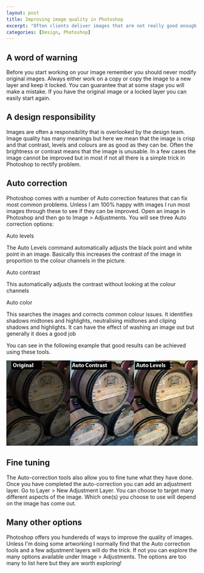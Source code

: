 ```yaml
--- 
layout: post
title: Improving image quality in Photoshop
excerpt: "Often clients deliver images that are not really good enough for use on the web. Photoshop comes with some less well known features that can improve image quality drastically in a couple of clicks. "
categories: [Design, Photoshop]
---
```

## A word of warning

Before you start working on your image remember you should never modify original images. Always either work on a copy or copy the image to a new layer and keep it locked. You can guarantee that at some stage you will make a mistake. If you have the original image or a locked layer you can easily start again. 

## A design responsibility

Images are often a responsibility that is overlooked by the design team. Image quality has many meanings but here we mean that the image is crisp and that contrast, levels and colours are as good as they can be. Often the brightness or contrast means that the image is unusable. In a few cases the image cannot be improved but in most if not all there is a simple trick in Photoshop to rectify problem.

## Auto correction

Photoshop comes with a number of Auto correction features that can fix most common problems. Unless I am 100% happy with images I run most images through these to see if they can be improved. Open an image in Photoshop and then go to Image > Adjustments. You will see three Auto correction options:

Auto levels

The Auto Levels command automatically adjusts the black point and white point in an image. Basically this increases the contrast of the image in proportion to the colour channels in the picture.

Auto contrast

This automatically adjusts the contrast without looking at the colour channels

Auto color

This searches the images and corrects common colour issues. It identifies shadows midtones and highlights, neutralising midtones and cliping shadows and highlights. It can have the effect of washing an image out but generally it does a good job

You can see in the following example that good results can be achieved using these tools.

![Auto Correct tools in Photoshop][1] 
## Fine tuning

The Auto-correction tools also allow you to fine tune what they have done. Once you have completed the auto-correction you can add an adjustment layer. Go to Layer > New Adjustment Layer. You can choose to target many different aspects of the image. Which one(s) you choose to use will depend on the image has come out.

## Many other options

Photoshop offers you hundereds of ways to improve the quality of images. Unless I'm doing some artworking I normally find that the Auto correction tools and a few adjustment layers will do the trick. If not you can explore the many options available under Image > Adjustments. The options are too many to list here but they are worth exploring!

 [1]: /images/articles/auto_levels.jpg "Auto Correct tools in Photoshop"

	 
		
	
